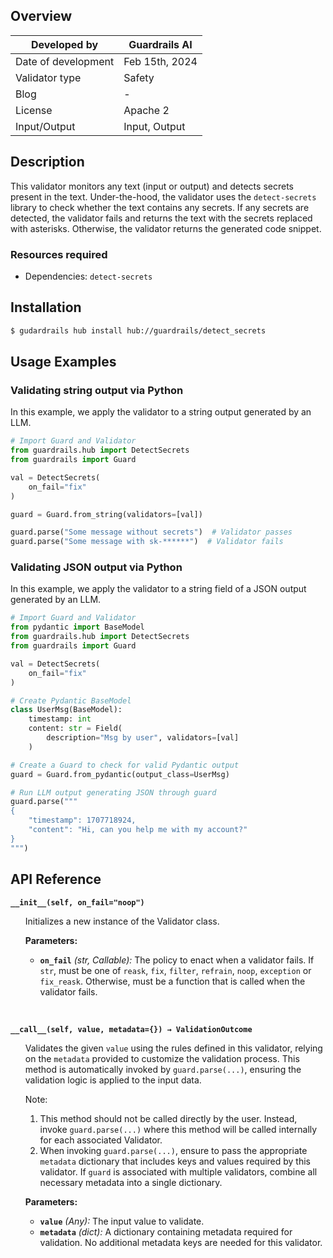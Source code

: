 ## Overview

| Developed by | Guardrails AI |
| --- | --- |
| Date of development | Feb 15th, 2024 |
| Validator type | Safety |
| Blog | - |
| License | Apache 2 |
| Input/Output | Input, Output |

## Description

This validator monitors any text (input or output) and detects secrets present in the text. Under-the-hood, the validator uses the `detect-secrets` library to check whether the text contains any secrets. If any secrets are detected, the validator fails and returns the text with the secrets replaced with asterisks. Otherwise, the validator returns the generated code snippet.

### Resources required

- Dependencies: `detect-secrets`

## Installation

```bash
$ gudardrails hub install hub://guardrails/detect_secrets
```

## Usage Examples

### Validating string output via Python

In this example, we apply the validator to a string output generated by an LLM.

```python
# Import Guard and Validator
from guardrails.hub import DetectSecrets
from guardrails import Guard

val = DetectSecrets(
    on_fail="fix"
)

guard = Guard.from_string(validators=[val])

guard.parse("Some message without secrets")  # Validator passes
guard.parse("Some message with sk-******")  # Validator fails
```

### Validating JSON output via Python

In this example, we apply the validator to a string field of a JSON output generated by an LLM.

```python
# Import Guard and Validator
from pydantic import BaseModel
from guardrails.hub import DetectSecrets
from guardrails import Guard

val = DetectSecrets(
    on_fail="fix"
)

# Create Pydantic BaseModel
class UserMsg(BaseModel):
    timestamp: int
    content: str = Field(
        description="Msg by user", validators=[val]
    )

# Create a Guard to check for valid Pydantic output
guard = Guard.from_pydantic(output_class=UserMsg)

# Run LLM output generating JSON through guard
guard.parse("""
{
    "timestamp": 1707718924,
    "content": "Hi, can you help me with my account?"
}
""")
```

## API Reference

**`__init__(self, on_fail="noop")`**
<ul>

Initializes a new instance of the Validator class.

**Parameters:**

- **`on_fail`** *(str, Callable):* The policy to enact when a validator fails. If `str`, must be one of `reask`, `fix`, `filter`, `refrain`, `noop`, `exception` or `fix_reask`. Otherwise, must be a function that is called when the validator fails.

</ul>

<br>

**`__call__(self, value, metadata={}) → ValidationOutcome`**

<ul>

Validates the given `value` using the rules defined in this validator, relying on the `metadata` provided to customize the validation process. This method is automatically invoked by `guard.parse(...)`, ensuring the validation logic is applied to the input data.

Note:

1. This method should not be called directly by the user. Instead, invoke `guard.parse(...)` where this method will be called internally for each associated Validator.
2. When invoking `guard.parse(...)`, ensure to pass the appropriate `metadata` dictionary that includes keys and values required by this validator. If `guard` is associated with multiple validators, combine all necessary metadata into a single dictionary.

**Parameters:**

- **`value`** *(Any):* The input value to validate.
- **`metadata`** *(dict):* A dictionary containing metadata required for validation. No additional metadata keys are needed for this validator.

</ul>
  
